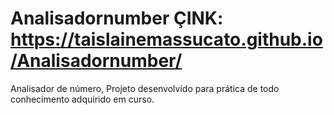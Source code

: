 # Analisadornumber   ÇINK: https://taislainemassucato.github.io/Analisadornumber/
Analisador de número, Projeto desenvolvido para prática de todo conhecimento adquirido em curso.

